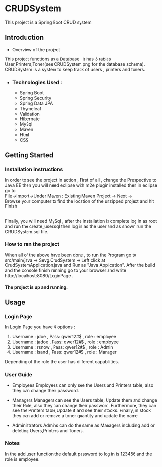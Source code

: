 # CRUDSystem
This project is a Spring Boot CRUD system

<h2>Introduction</h2>

 - </h3>Overview of the project</h3>
 This project functions as a Database , it has 3 tables User,Printers,Toner(see CRUDSystem.png for the database schema). CRUDSystem is a system to keep track of users , printers and toners.
 
 - <h3>Technologies Used :</h3>
    <ul>
      <li>Spring Boot
      <li>Spring Security
      <li>Spring Data JPA
      <li>Thymeleaf
      <li>Validation
      <li>Hibernate
      <li>MySql
      <li>Maven
      <li>Html
      <li>CSS
     </ul>

<h2>Getting Started</h2>

<h3>Installation instructions</h3>
In order to see the project in action , First of all  , change the Prespective to Java EE then you will need eclipse with m2e plugin installed then in eclipse go to 
<Br>File->Import->Under Maven : Existing Maven Project -> Next -> <br>
Browse your computer to find the location of the unzipped project and hit Finish

<br> Finally, you will need MySql , after the installation is complete log in as root and run the create_user.sql then log in as the user and as shown run the CRUDSystem.sql file.

<h3>How to run the project</h3>

When all of the above have been done , to run the Program go to src/main/java -> Sevg.CrudSystem -> Left click at CrudSystemApplication.java and Run as "Java Application".
After the build and the console finish running go to your browser and write http://localhost:8080/LoginPage .

<h4>The project is up and running.</h4>


<h2>Usage</h2>

<h3>Login Page</h3>

In Login Page you have 4 options :
1. Username : jdoe , Pass: qwer12#$ , role : employee
2. Username : jadoe , Pass: qwer12#$ , role : employee
3. Username : rsnow , Pass: qwer12#$ , role : Admin 
4. Username : lsand , Pass: qwer12#$ , role : Manager

Depending of the role the user has different capabilities.

<h3>User Guide</h3>

- Employees
Employees can only see the Users and Printers table, also they can change their password.

- Managers
Managers can see the Users table, Update them and change their Role, also they can change their password. Furthermore, they can see the Printers table,Update it and see their stocks. Finally, in stock they can add or remove a toner quantity and update the name

- Administrators
Admins can do the same as Managers including  add or deleting Users,Printers and Toners.


<h3>Notes</h3>
In the add user function the default password to log in is 123456 and the role is employee.


   
